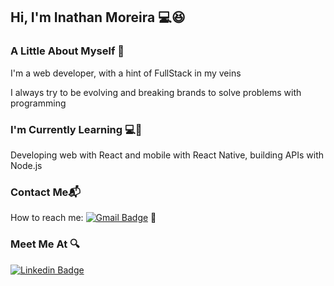 ## Hi, I'm Inathan Moreira 💻:laughing:

### A Little About Myself :eyes:
I'm a web developer, with a hint of FullStack in my veins

I always try to be evolving and breaking brands to solve problems with programming

### I'm Currently Learning 💻:muscle:
Developing web with React and mobile with React Native, building APIs with Node.js

### Contact Me📬
How to reach me: [![Gmail Badge](https://img.shields.io/badge/-https://mail.google.com/mail/u/0/#inbox:inathan.moreira.10@gmail.com)](mailto:inathan.moreira.10@gmail.com) 📧

###  Meet Me At :mag:
[![Linkedin Badge](https://img.shields.io/badge/-https://www.linkedin.com/in/inathan-moreira-21901a1ab/://www.linkedin.com/in/inathan-moreira-21901a1ab/)](https://www.linkedin.com/inathan-moreira-21901a1ab)

<!--
**Inathan7/Inathan7** is a ✨ _special_ ✨ repository because its `README.md` (this file) appears on your GitHub profile.

Here are some ideas to get you started:

- 🔭 I’m currently working on ...
- 🌱 I’m currently learning ...
- 👯 I’m looking to collaborate on ...
- 🤔 I’m looking for help with ...
- 💬 Ask me about ...
- 📫 How to reach me: ...
- 😄 Pronouns: ...
- ⚡ Fun fact: ...
-->

